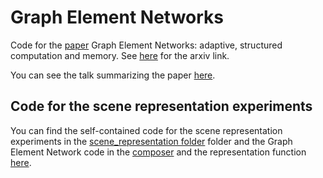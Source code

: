 # Graph Element Networks
Code for the [paper](http://proceedings.mlr.press/v97/alet19a.html) Graph Element Networks: adaptive, structured computation and memory. See [here](https://arxiv.org/abs/1904.09019) for the arxiv link.

You can see the talk summarizing the paper [here](https://www.youtube.com/watch?v=wp9CjkOQm48).
## Code for the scene representation experiments
You can find the self-contained code for the scene representation experiments in the [scene_representation folder](https://github.com/FerranAlet/graph_element_networks/tree/master/scene_representation) folder and the Graph Element Network code in the [composer](https://github.com/FerranAlet/graph_element_networks/blob/master/scene_representation/GEN/composer.py) and the representation function [here](https://github.com/FerranAlet/graph_element_networks/blob/master/scene_representation/GEN/structure.py#L63).

